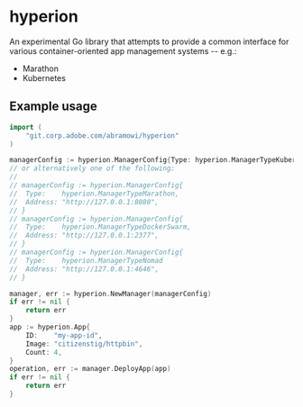 # hyperion

An experimental Go library that attempts to provide a common interface for
various container-oriented app management systems -- e.g.:

- Marathon
- Kubernetes

## Example usage

```go
import (
	"git.corp.adobe.com/abramowi/hyperion"
)

managerConfig := hyperion.ManagerConfig{Type: hyperion.ManagerTypeKubernetes}
// or alternatively one of the following:
//
// managerConfig := hyperion.ManagerConfig{
// 	Type:    hyperion.ManagerTypeMarathon,
// 	Address: "http://127.0.0.1:8080",
// }
// managerConfig := hyperion.ManagerConfig{
// 	Type:    hyperion.ManagerTypeDockerSwarm,
// 	Address: "http://127.0.0.1:2377",
// }
// managerConfig := hyperion.ManagerConfig{
// 	Type:    hyperion.ManagerTypeNomad
// 	Address: "http://127.0.0.1:4646",
// }

manager, err := hyperion.NewManager(managerConfig)
if err != nil {
	return err
}
app := hyperion.App{
	ID:    "my-app-id",
	Image: "citizenstig/httpbin",
	Count: 4,
}
operation, err := manager.DeployApp(app)
if err != nil {
	return err
}
```
